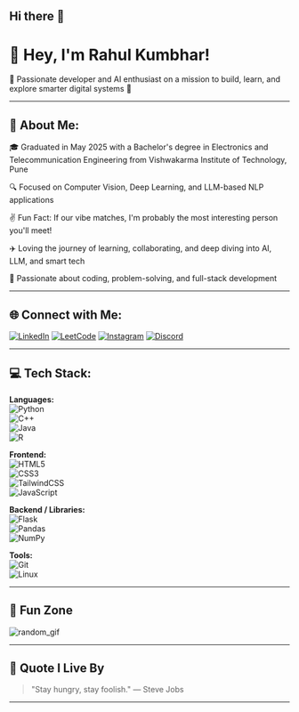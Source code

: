 ## Hi there 👋

<!--
**rahulkumbhar21/rahulkumbhar21** is a ✨ _special_ ✨ repository because its `README.md` (this file) appears on your GitHub profile.

Here are some ideas to get you started:

- 🔭 I’m currently working on ...
- 🌱 I’m currently learning ...
- 👯 I’m looking to collaborate on ...
- 🤔 I’m looking for help with ...
- 💬 Ask me about ...
- 📫 How to reach me: ...
- 😄 Pronouns: ...
- ⚡ Fun fact: ...
-->

# 👋 Hey, I'm Rahul Kumbhar!

💫 Passionate developer and AI enthusiast on a mission to build, learn, and explore smarter digital systems 🚀  

---

## 💫 About Me:

🎓 Graduated in May 2025 with a Bachelor's degree in Electronics and Telecommunication Engineering from Vishwakarma Institute of Technology, Pune

🔍 Focused on Computer Vision, Deep Learning, and LLM-based NLP applications

✌️ Fun Fact: If our vibe matches, I'm probably the most interesting person you'll meet!

✈️ Loving the journey of learning, collaborating, and deep diving into AI, LLM, and smart tech

👏 Passionate about coding, problem-solving, and full-stack development

---

## 🌐 Connect with Me:

[![LinkedIn](https://img.shields.io/badge/-LinkedIn-0A66C2?style=for-the-badge&logo=linkedin&logoColor=white)](https://www.linkedin.com/in/rahul-nk25/)
[![LeetCode](https://img.shields.io/badge/-LeetCode-FFA116?style=for-the-badge&logo=leetcode&logoColor=white)](https://leetcode.com/rahulnk25/)
[![Instagram](https://img.shields.io/badge/-Instagram-E4405F?style=for-the-badge&logo=instagram&logoColor=white)](https://instagram.com/rahulnk25)
[![Discord](https://img.shields.io/badge/-Discord-5865F2?style=for-the-badge&logo=discord&logoColor=white)](https://discordapp.com/users/your_discord_id)

---

## 💻 Tech Stack:

**Languages:**  
![Python](https://img.shields.io/badge/-Python-3776AB?style=for-the-badge&logo=python&logoColor=white)  
![C++](https://img.shields.io/badge/-C++-00599C?style=for-the-badge&logo=c%2B%2B&logoColor=white)  
![Java](https://img.shields.io/badge/-Java-007396?style=for-the-badge&logo=java&logoColor=white)  
![R](https://img.shields.io/badge/-R-276DC3?style=for-the-badge&logo=r&logoColor=white)

**Frontend:**  
![HTML5](https://img.shields.io/badge/-HTML5-E34F26?style=for-the-badge&logo=html5&logoColor=white)  
![CSS3](https://img.shields.io/badge/-CSS3-1572B6?style=for-the-badge&logo=css3&logoColor=white)  
![TailwindCSS](https://img.shields.io/badge/-TailwindCSS-06B6D4?style=for-the-badge&logo=tailwind-css&logoColor=white)  
![JavaScript](https://img.shields.io/badge/-JavaScript-F7DF1E?style=for-the-badge&logo=javascript&logoColor=black)

**Backend / Libraries:**  
![Flask](https://img.shields.io/badge/-Flask-000000?style=for-the-badge&logo=flask&logoColor=white)  
![Pandas](https://img.shields.io/badge/-Pandas-150458?style=for-the-badge&logo=pandas&logoColor=white)  
![NumPy](https://img.shields.io/badge/-NumPy-013243?style=for-the-badge&logo=numpy&logoColor=white)

**Tools:**  
![Git](https://img.shields.io/badge/-Git-F05032?style=for-the-badge&logo=git&logoColor=white)  
![Linux](https://img.shields.io/badge/-Linux-FCC624?style=for-the-badge&logo=linux&logoColor=black)

---

## 🎉 Fun Zone  

![random_gif](https://media.giphy.com/media/xT0BKqhdlKCxCNsVTq/giphy.gif)

---


## 📌 Quote I Live By

> "Stay hungry, stay foolish." — Steve Jobs

---


